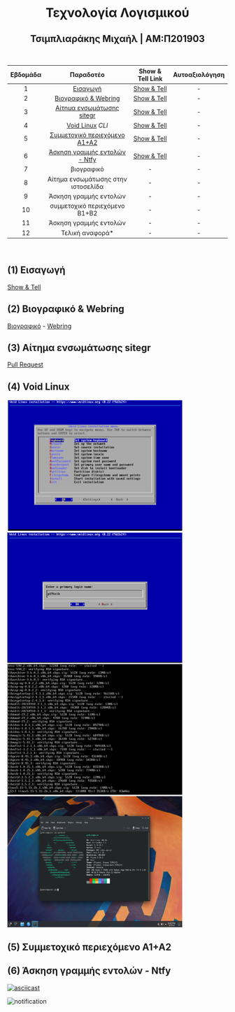 <h1 align=center> Τεχνολογία Λογισμικού </h1>
<h2 align=center> Τσιμπλιαράκης Μιχαήλ | ΑΜ:Π201903 </h2>

<br>
<div align="center">

| Εβδομάδα | Παραδοτέο | Show & Tell Link | Αυτοαξιολόγηση |
| :-: | :-: | :-: | :-: |
| 1 | [Εισαγωγή](#1-εισαγωγή) | [Show & Tell](https://github.com/courses-ionio/help/discussions/71) | - |
| 2 | [Βιογραφικό & Webring](#2-βιογραφικό--webring) | [Show & Tell](https://github.com/courses-ionio/help/discussions/170) | - |
| 3 | [Αίτημα ενσωμάτωσης sitegr](#3-αίτημα-ενσωμάτωσης-sitegr) | [Show & Tell](https://github.com/courses-ionio/help/discussions/385) | - |
| 4 | [Void Linux](#4-void-linux) *CLI* | [Show & Tell](https://github.com/courses-ionio/help/discussions/372) | - |
| 5 | [Συμμετοχικό περιεχόμενο A1+A2](#5-συμμετοχικό-περιεχόμενο-a1a2) | [Show & Tell](https://github.com/courses-ionio/help/discussions/413) | - |
| 6 | [Άσκηση γραμμής εντολών - Ntfy](#6-άσκηση-γραμμής-εντολών---ntfy) | [Show & Tell](https://github.com/courses-ionio/help/discussions/541) | - |
| 7 | βιογραφικό | - | - |
| 8 | Αίτημα ενσωμάτωσης στην ιστοσελίδα | - | - |
| 9 | Άσκηση γραμμής εντολών | - | - |
| 10 | συμμετοχικό περιεχόμενο B1+B2 | - | - |
| 11 | Άσκηση γραμμής εντολών | - | - |
| 12 | Τελική αναφορά* | - | - |
  
</div>
<br>

## (1) Εισαγωγή

  [Show & Tell](https://github.com/courses-ionio/help/discussions/71)

## (2) Βιογραφικό & Webring

  [Βιογραφικό](https://tsimpliarakis.github.io/online-cv/) - [Webring](https://kafeneio-webring.netlify.app/)

## (3) Αίτημα ενσωμάτωσης sitegr

  [Pull Request](https://github.com/ioniodi/sitegr/pull/282)

## (4) Void Linux

<img src="./img/Screenshot%20from%202022-03-13%2019-12-56.png" alt="drawing" width="400"/> <img src="./img/Screenshot%20from%202022-03-13%2019-16-57.png" alt="drawing" width="400"/> <img src="./img/Screenshot%20from%202022-03-13%2019-32-25.png" alt="drawing" width="400"/> <img src="./img/Screenshot%20from%202022-03-13%2020-42-34.png" alt="drawing" width="400" height="300"/>

## (5) Συμμετοχικό περιεχόμενο A1+A2

## (6) Άσκηση γραμμής εντολών - Ntfy

[![asciicast](https://asciinema.org/a/484634.svg)](https://asciinema.org/a/484634)

![notification](https://imgur.com/a/dawO52m.gif)
